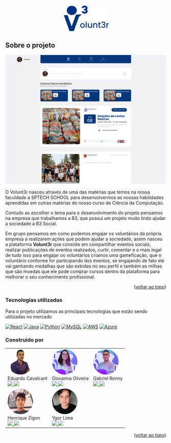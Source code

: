 <br />
<div align="center">
  <a href="https://github.com/othneildrew/Best-README-Template">
    <img src="arquivos_readme/logo volunt3r.png" alt="Logo" height="80">
  </a>
</div>

<!-- ABOUT THE PROJECT -->
## Sobre o projeto

![](arquivos_readme/timeline.png)

O Volunt3r nasceu através de uma das matérias que temos na nossa faculdade a SPTECH SCHOOL para desenvolvermos as nossas habilidades aprendidas em outras matérias do nosso curso de Ciência da Computação.

Contudo ao escolher o tema para o desenvolvimento do projeto pensamos na empresa que trabalhamos a B3, que possui um projeto muito lindo ajudar a sociedade a B3 Social. 

Em grupo pensamos em como podemos engajar os voluntários da própria empresa a realizarem ações que podem ajudar a sociedade, assim nasceu a plataforma <b>Volunt3r</b> que consiste em compartilhar eventos sociais, realizar publicações de eventos realizados, curtir, comentar e o mais legal de tudo isso para engajar os voluntários criamos uma gameficação, que o voluntário conforme for participando dos eventos, se engajando de fato ele vai ganhando medalhas que são exbidas no seu perfil e também as milhas que são moedas que ele pode comprar cursos dentro da plataforma para melhorar o seu conhecimento profissional.


<p align="right">(<a href="#readme-top">voltar ao topo</a>)</p>

### Tecnologias utilizadas

Para o projeto utilizamos as principais tecnologias que estão sendo utilizadas no mercado

[![React][React.js]][React-url]
[![Java][Java]][Java-url]
[![Python][Python]][Python-url]
[![MySQL][MySQL]][MySQL-url]
[![AWS][AWS]][AWS-url]
[![Azure][Azure]][Azure-url]


### Construido por
<!-- GETTING STARTED -->

<table style="border: none;">
    <tr style="border: none;">
        <td style="border: none;">
            <img style="border-radius: 50%; width: 80px; height: 80px" src="arquivos_readme/eduardo.jpg" alt="Logo" height="80"><br>
            <span>Eduardo Cavalcant</span><br>
            <a align="center" href="https://www.linkedin.com/in/eduardo-cavalcantifs">
                <img src="https://img.shields.io/badge/LinkedIn-0077B5?style=for-the-badge&logo=linkedin&logoColor=white">          
            </a>
            <a align="center" href="https://github.com/eduardo-cavalcanti">
                <img src="https://img.shields.io/badge/GitHub-100000?style=for-the-badge&logo=github&logoColor=white">
            </a>
        </td>
        <td style="border: none;">
            <img style="border-radius: 50%; width: 80px; height: 80px" src="arquivos_readme/giovanna.jpg" alt="Logo" height="80"><br>
            <span>Giovanna Oliveira</span><br>
            <a align="center" href="https://www.linkedin.com/in/giovanna-oliveira-5864221a5/">
                <img src="https://img.shields.io/badge/LinkedIn-0077B5?style=for-the-badge&logo=linkedin&logoColor=white">          
            </a>
            <a align="center" href="https://github.com/giovanna-oliveira">
                <img src="https://img.shields.io/badge/GitHub-100000?style=for-the-badge&logo=github&logoColor=white">
            </a>
        </td>
        <td style="border: none;">
            <img style="border-radius: 50%; width: 80px; height: 80px" src="arquivos_readme/gabriel.png" alt="Logo" height="80"><br>
            <span>Gabriel Ronny</span><br>
            <a align="center" href="https://github.com/gabrielronny">
                <img src="https://img.shields.io/badge/LinkedIn-0077B5?style=for-the-badge&logo=linkedin&logoColor=white">
            </a>
            <a align="center" href="https://www.linkedin.com/in/gabrielronny/">
                <img src="https://img.shields.io/badge/GitHub-100000?style=for-the-badge&logo=github&logoColor=white">
            </a>
        </td>
    </tr>
    <tr>
        <td style="border: none;">
            <img style="border-radius: 50%; width: 80px; height: 80px" src="arquivos_readme/henrique.jpg" alt="Logo" height="80"><br>
            <span>Henrique Zigon</span><br>
            <a align="center" href="https://github.com/henrique-zigon">
                <img src="https://img.shields.io/badge/LinkedIn-0077B5?style=for-the-badge&logo=linkedin&logoColor=white">
            </a>
            <a align="center" href="https://www.linkedin.com/in/henrique-zigon-78301b202/">
                <img src="https://img.shields.io/badge/GitHub-100000?style=for-the-badge&logo=github&logoColor=white">
            </a>
        </td>
        <td style="border: none;">
            <img style="border-radius: 50%; width: 80px; height: 80px" src="arquivos_readme/ygor.jpg" alt="Logo" height="80"><br>
            <span>Ygor Lima</span><br>
            <a align="center" href="https://www.linkedin.com/in/ygor-slima/">
                <img src="https://img.shields.io/badge/LinkedIn-0077B5?style=for-the-badge&logo=linkedin&logoColor=white">
            </a>
            <a align="center" href="https://github.com/Ygor-sLima">
                <img src="https://img.shields.io/badge/GitHub-100000?style=for-the-badge&logo=github&logoColor=white">
            </a>
        </td>
    </tr>
</table>

<p align="right">(<a href="#readme-top">voltar ao topo</a>)</p>

<!-- MARKDOWN LINKS & IMAGES -->

[React.js]: https://img.shields.io/badge/React-20232A?style=for-the-badge&logo=react&logoColor=61DAFB
[React-url]: https://reactjs.org/

[AWS]: https://img.shields.io/badge/Amazon_AWS-232F3E?style=for-the-badge&logo=amazon-aws&logoColor=white
[AWS-url]: https://aws.amazon.com/pt/

[Azure]: https://img.shields.io/badge/Microsoft_Azure-0089D6?style=for-the-badge&logo=microsoft-azure&logoColor=white
[Azure-url]: https://portal.azure.com/

[Python]: https://img.shields.io/badge/Python-3776AB?style=for-the-badge&logo=python&logoColor=white
[Python-url]: https://www.python.org/

[Java]: https://img.shields.io/badge/Java-ED8B00?style=for-the-badge&logo=java&logoColor=white
[Java-url]: https://www.java.com/pt-BR/

[MySQL]: https://img.shields.io/badge/MySQL-00000F?style=for-the-badge&logo=mysql&logoColor=white
[MySQL-url]: https://www.mysql.com/

